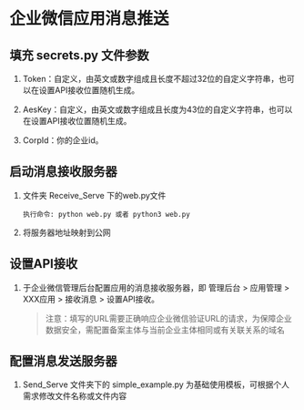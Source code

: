 # 企业微信应用消息推送

## 填充 secrets.py 文件参数

1. Token：自定义，由英文或数字组成且长度不超过32位的自定义字符串，也可以在设置API接收位置随机生成。

2. AesKey：自定义，由英文或数字组成且长度为43位的自定义字符串，也可以在设置API接收位置随机生成。

3. CorpId：你的企业id。

## 启动消息接收服务器

1. 文件夹 Receive_Serve 下的web.py文件

    ```
    执行命令: python web.py 或者 python3 web.py
    ```

2. 将服务器地址映射到公网

## 设置API接收

1. 于企业微信管理后台配置应用的消息接收服务器，即 管理后台 > 应用管理 > XXX应用 > 接收消息 > 设置API接收。

    > 注意：填写的URL需要正确响应企业微信验证URL的请求，为保障企业数据安全，需配置备案主体与当前企业主体相同或有关联关系的域名
   
## 配置消息发送服务器

1. Send_Serve 文件夹下的 simple_example.py 为基础使用模板，可根据个人需求修改文件名称或文件内容